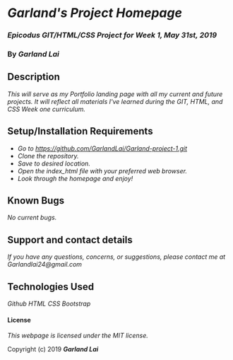 # _Garland's Project Homepage_

### _Epicodus GIT/HTML/CSS Project for Week 1, May 31st, 2019_

### By _**Garland Lai**_

## Description

_This will serve as my Portfolio landing page with all my current and future projects. It will reflect all materials I've learned during the GIT, HTML, and CSS Week one curriculum._

## Setup/Installation Requirements

* _Go to https://github.com/GarlandLai/Garland-project-1.git_
* _Clone the repository._
* _Save to desired location._
* _Open the index_html file with your preferred web browser._
* _Look through the homepage and enjoy!_

## Known Bugs

_No current bugs._

## Support and contact details

_If you have any questions, concerns, or suggestions, please contact me at Garlandlai24@gmail.com_

## Technologies Used

_Github_
_HTML_
_CSS_
_Bootstrap_

#### License

*This webpage is licensed under the MIT license.*

Copyright (c) 2019 **_Garland Lai_**
